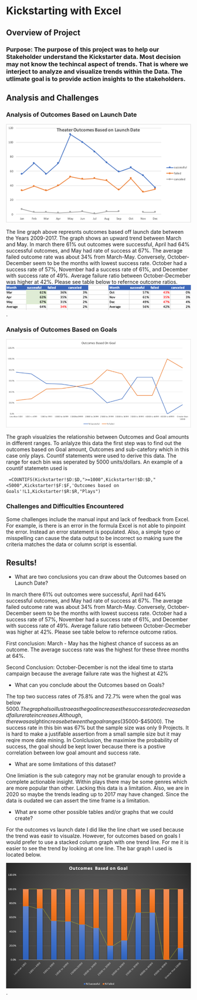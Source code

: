# Kickstarting with Excel

## Overview of Project

### Purpose: The purpose of this project was to help our Stakeholder understand the Kickstarter data. Most decision may not know the techincal aspect of trends. That is where we interject to analyze and visualize trends within the Data. The utlimate goal is to provide action insights to the stakeholders. 

## Analysis and Challenges

### Analysis of Outcomes Based on Launch Date  

 
![](./Resources/Theater_Outcome_vs_Launch.png)   

The line graph above represnts outcomes based off launch date between the Years 2009-2017. The graph shows an upward trend between March and May. In march there  61% out outcomes were successful, April had 64% successful outcomes, and May had rate of success at 67%. The average failed outcome rate was about 34% from March-May. 
Conversely, October-December seem to be the months with lowest success rate. October had a success rate of 57%, November had a success rate of 61%, and December with success rate of 49%. Average failure ratio between October-Decmeber was higher at 42%. Please see table below to refernce outcome ratios.
![](./Resources/Monthly_Dist.png). 
  

### Analysis of Outcomes Based on Goals  
![](./Resources/Outcomes_vs_Goals.png)

The graph visualzies the relationshio between Outcomes and Goal amounts in different ranges. To anlalyze this data the first step was to find out the outcomes based on Goal amount, Outcomes and sub-catefory which in this case only plays. Countif statements were used to derive this data. The range for each bin was seperated by 5000 units/dollars. An example of a countif statemetn used is

```
 =COUNTIFS(Kickstarter!$D:$D,">=1000",Kickstarter!$D:$D,"<5000",Kickstarter!$F:$F,'Outcomes based on Goals'!L1,Kickstarter!$R:$R,"Plays")     
```

### Challenges and Difficulties Encountered
Some challenges include the manual input and lack of feedback from Excel. For example, is there is an error in the formula Excel is not able to pinpoint the error. Instead an error statement is populated. Also, a simple typo or misspelling can cause the data output to be incorrect so making sure the criteria matches the data or column script is essential. 


## Results!

- What are two conclusions you can draw about the Outcomes based on Launch Date?

In march there  61% out outcomes were successful, April had 64% successful outcomes, and May had rate of success at 67%. The average failed outcome rate was about 34% from March-May. 
Conversely, October-December seem to be the months with lowest success rate. October had a success rate of 57%, November had a success rate of 61%, and December with success rate of 49%. Average failure ratio between October-Decmeber was higher at 42%. Please see table below to refernce outcome ratios.

First conclusion: March - May has the highest chance of success as an outcome. The average success rate was the highest for these three months at 64%.

Second Conclusion: October-December is not the ideal time to starta campaign because the average failure rate was the highest at 42% 



- What can you conclude about the Outcomes based on Goals?

The top two success rates of 75.8% and 72.7% were when the goal was below $5000. The graph also illustrae as the goal increases the success rate decreased and failure rate increases. Although, there was a slght increase between the goal ranges ($35000-$45000). The success rate in this bin was 67% but the sample size was only 9 Projects. It is hard to make a justifable assertion from a small sample size but it may reqire more date mining. In Conlclusion, the maximixe the probability of success, the goal should be kept lower because there is a postive correlation between low goal amount and success rate.

- What are some limitations of this dataset?

One limiation is the sub category may not be granular enough to provide a complete actionable insight. Within plays there may be some genres which are more popular than other. Lacking this data is a limitation. 
Also, we are in 2020 so maybe the trends leading up to 2017 may have changed. Since the data is oudated we can assert the time frame is a limitation. 


- What are some other possible tables and/or graphs that we could create?

For the outcomes vs launch date I did like the line chart we used because the trend was easir to visualze.
However, for outcomes based on goals I would prefer to use a stacked column graph with one trend line. For me it is easier to see the trend by looking at one line. The bar graph I used is located below.

![](./Resources/Column_graph.png). 
